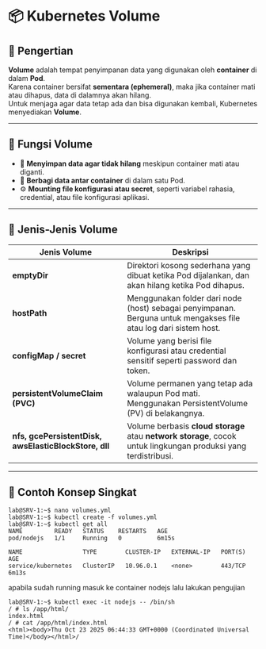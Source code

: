 # 📦 Kubernetes Volume

## 🧠 Pengertian
**Volume** adalah tempat penyimpanan data yang digunakan oleh **container** di dalam **Pod**.  
Karena container bersifat **sementara (ephemeral)**, maka jika container mati atau dihapus, data di dalamnya akan hilang.  
Untuk menjaga agar data tetap ada dan bisa digunakan kembali, Kubernetes menyediakan **Volume**.

---

## 🎯 Fungsi Volume
- 💾 **Menyimpan data agar tidak hilang** meskipun container mati atau diganti.  
- 🔄 **Berbagi data antar container** di dalam satu Pod.  
- ⚙️ **Mounting file konfigurasi atau secret**, seperti variabel rahasia, credential, atau file konfigurasi aplikasi.

---

## 🧩 Jenis-Jenis Volume

| Jenis Volume                                          |                                               Deskripsi                                                          |
|-------------------------------------------------------|------------------------------------------------------------------------------------------------------------------|
| **emptyDir**                                          | Direktori kosong sederhana yang dibuat ketika Pod dijalankan, dan akan hilang ketika Pod dihapus.                |
| **hostPath**                                          | Menggunakan folder dari node (host) sebagai penyimpanan. Berguna untuk mengakses file atau log dari sistem host. |
| **configMap / secret**                                | Volume yang berisi file konfigurasi atau credential sensitif seperti password dan token.                         |
| **persistentVolumeClaim (PVC)**                       | Volume permanen yang tetap ada walaupun Pod mati. Menggunakan PersistentVolume (PV) di belakangnya.              |
| **nfs, gcePersistentDisk, awsElasticBlockStore, dll** | Volume berbasis **cloud storage** atau **network storage**, cocok untuk lingkungan produksi yang terdistribusi.  |

---

## 🧱 Contoh Konsep Singkat
```
lab@SRV-1:~$ nano volumes.yml
lab@SRV-1:~$ kubectl create -f volumes.yml
lab@SRV-1:~$ kubectl get all
NAME         READY   STATUS    RESTARTS   AGE
pod/nodejs   1/1     Running   0          6m15s

NAME                 TYPE        CLUSTER-IP   EXTERNAL-IP   PORT(S)   AGE
service/kubernetes   ClusterIP   10.96.0.1    <none>        443/TCP   6m13s
```

apabila sudah running masuk ke container nodejs lalu lakukan pengujian
```
lab@SRV-1:~$ kubectl exec -it nodejs -- /bin/sh
/ # ls /app/html/
index.html
/ # cat /app/html/index.html
<html><body>Thu Oct 23 2025 06:44:33 GMT+0000 (Coordinated Universal Time)</body></html>/ 
```